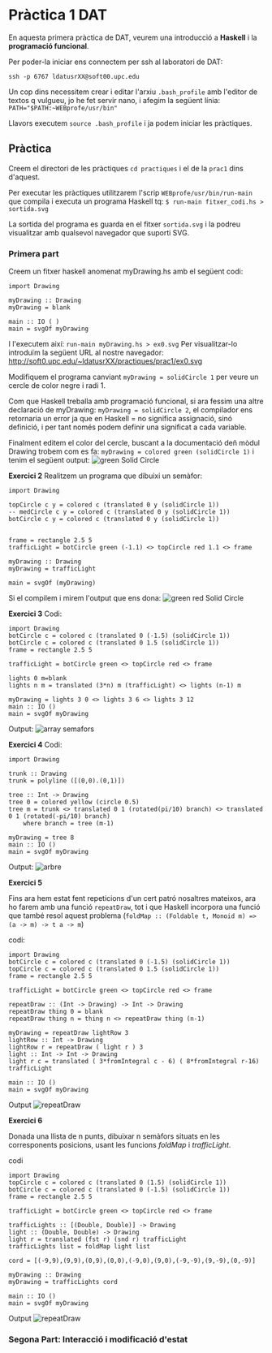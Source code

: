 # Pràctica 1 DAT

En aquesta primera pràctica de DAT, veurem una introducció a **Haskell** i la **programació funcional**.

Per poder-la iniciar ens connectem per ssh al laboratori de DAT:

`ssh -p 6767 ldatusrXX@soft00.upc.edu`

Un cop dins necessitem crear i editar l'arxiu `.bash_profile` amb l'editor de textos q vulgueu, jo he fet servir nano, i afegim la següent línia: `PATH="$PATH:~WEBprofe/usr/bin"`

Llavors executem `source .bash_profile` i ja podem iniciar les pràctiques.

## Pràctica

Creem el directori de les pràctiques `cd practiques` i el de la `prac1` dins d'aquest.

Per executar les pràctiques utilitzarem l'scrip `WEBprofe/usr/bin/run-main` que compila i executa un programa Haskell tq:
`$ run-main fitxer_codi.hs > sortida.svg`

La sortida del programa es guarda en el fitxer `sortida.svg` i la podreu visualitzar amb qualsevol navegador que suporti SVG.

### Primera part

Creem un fitxer haskell anomenat myDrawing.hs amb el següent codi:
```
import Drawing

myDrawing :: Drawing
myDrawing = blank

main :: IO ( )
main = svgOf myDrawing
```

I l'executem així: `run-main myDrawing.hs > ex0.svg`
Per visualitzar-lo introduïm la següent URL al nostre navegador: http://soft0.upc.edu/~ldatusrXX/practiques/prac1/ex0.svg

Modifiquem el programa canviant `myDrawing = solidCircle 1` per veure un cercle de color negre i radi 1.

Com que Haskell treballa amb programació funcional, si ara fessim una altre declaració de myDrawing: `myDrawing = solidCircle 2`, el compilador ens retornaria un error ja que en Haskell = no significa assignació, sinó definició, i per tant només podem definir una significat a cada variable.

Finalment editem el color del cercle, buscant a la documentació deñ mòdul Drawing trobem com es fa:
`myDrawing = colored green (solidCircle 1)` i tenim el següent output:
![green Solid Circle]([Dragster.jpg](https://github.com/akaKush/DAT_UPC/blob/main/P1/images/Captura%20de%20Pantalla%202021-03-16%20a%20les%2012.21.46.png))


**Exercici 2**
Realitzem un programa que dibuixi un semàfor:
```
import Drawing

topCircle c y = colored c (translated 0 y (solidCircle 1))
-- medCircle c y = colored c (translated 0 y (solidCircle 1))
botCircle c y = colored c (translated 0 y (solidCircle 1))


frame = rectangle 2.5 5
trafficLight = botCircle green (-1.1) <> topCircle red 1.1 <> frame

myDrawing :: Drawing
myDrawing = trafficLight

main = svgOf (myDrawing)
```

Si el compilem i mirem l'output que ens dona:
![green red Solid Circle]([Dragster.jpg](https://github.com/akaKush/DAT_UPC/blob/main/P1/images/Captura%20de%20Pantalla%202021-03-16%20a%20les%2012.46.06.png))


**Exercici 3**
Codi:
```
import Drawing
botCircle c = colored c (translated 0 (-1.5) (solidCircle 1))
botCircle c = colored c (translated 0 1.5 (solidCircle 1))
frame = rectangle 2.5 5

trafficLight = botCircle green <> topCircle red <> frame

lights 0 m=blank
lights n m = translated (3*n) m (trafficLight) <> lights (n-1) m

myDrawing = lights 3 0 <> lights 3 6 <> lights 3 12
main :: IO ()
main = svgOf myDrawing
```

Output:
![array semafors]([Dragster.jpg](https://github.com/akaKush/DAT_UPC/blob/main/P1/images/Captura%20de%20Pantalla%202021-03-16%20a%20les%2012.46.23.png))


**Exercici 4**
Codi:
```
import Drawing

trunk :: Drawing
trunk = polyline ([(0,0).(0,1)])

tree :: Int -> Drawing
tree 0 = colored yellow (circle 0.5)
tree m = trunk <> translated 0 1 (rotated(pi/10) branch) <> translated 0 1 (rotated(-pi/10) branch)
    where branch = tree (m-1)

myDrawing = tree 8
main :: IO ()
main = svgOf myDrawing
```

Output:
![arbre]([Dragster.jpg](https://github.com/akaKush/DAT_UPC/blob/main/P1/images/Captura%20de%20Pantalla%202021-03-16%20a%20les%2012.50.45.png))

**Exercici 5**

Fins ara hem estat fent repeticions d'un cert patró nosaltres mateixos, ara ho farem amb una funció `repeatDraw`, tot i que Haskell incorpora una funció que també resol aquest problema (`foldMap :: (Foldable t, Monoid m) => (a -> m) -> t a -> m`)

codi:
```
import Drawing
botCircle c = colored c (translated 0 (-1.5) (solidCircle 1))
topCircle c = colored c (translated 0 1.5 (solidCircle 1))
frame = rectangle 2.5 5

trafficLight = botCircle green <> topCircle red <> frame

repeatDraw :: (Int -> Drawing) -> Int -> Drawing
repeatDraw thing 0 = blank
repeatDraw thing n = thing n <> repeatDraw thing (n-1)

myDrawing = repeatDraw lightRow 3
lightRow :: Int -> Drawing
lightRow r = repeatDraw ( light r ) 3
light :: Int -> Int -> Drawing
light r c = translated ( 3*fromIntegral c - 6) ( 8*fromIntegral r-16) trafficLight

main :: IO ()
main = svgOf myDrawing
```

Output
![repeatDraw]([Dragster.jpg](https://github.com/akaKush/DAT_UPC/blob/main/P1/images/Captura%20de%20Pantalla%202021-03-16%20a%20les%2013.01.22.png))


**Exercici 6**

Donada una llista de n punts, dibuixar n semàfors situats en les corresponents posicions, usant les funcions *foldMap* i *trafficLight*.

codi
```
import Drawing
topCircle c = colored c (translated 0 (1.5) (solidCircle 1))
botCircle c = colored c (translated 0 (-1.5) (solidCircle 1))
frame = rectangle 2.5 5

trafficLight = botCircle green <> topCircle red <> frame

trafficLights :: [(Double, Double)] -> Drawing
light :: (Double, Double) -> Drawing
light r = translated (fst r) (snd r) trafficLight
trafficLights list = foldMap light list

cord = [(-9,9),(9,9),(0,9),(0,0),(-9,0),(9,0),(-9,-9),(9,-9),(0,-9)]

myDrawing :: Drawing
myDrawing = trafficLights cord

main :: IO ()
main = svgOf myDrawing
```
Output
![repeatDraw]([Dragster.jpg](https://github.com/akaKush/DAT_UPC/blob/main/P1/images/Captura%20de%20Pantalla%202021-03-16%20a%20les%2014.12.42.png))



### Segona Part: Interacció i modificació d'estat

